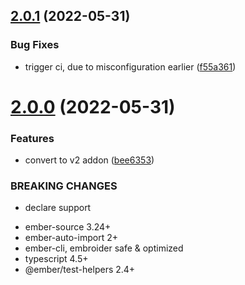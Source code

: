 ## [2.0.1](https://github.com/CrowdStrike/ember-aria/compare/v2.0.0...v2.0.1) (2022-05-31)


### Bug Fixes

* trigger ci, due to misconfiguration earlier ([f55a361](https://github.com/CrowdStrike/ember-aria/commit/f55a361c255a507b3d297c17ca4b05aeee6710f3))

# [2.0.0](https://github.com/CrowdStrike/ember-aria/compare/v1.0.1...v2.0.0) (2022-05-31)


### Features

* convert to v2 addon ([bee6353](https://github.com/CrowdStrike/ember-aria/commit/bee63539dd5ef5ba4bcf9444cfc16ca354ef0df4))


### BREAKING CHANGES

* declare support
- ember-source 3.24+
- ember-auto-import 2+
- ember-cli, embroider safe & optimized
- typescript 4.5+
- @ember/test-helpers 2.4+
